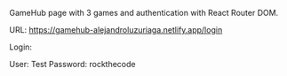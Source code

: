 GameHub page with 3 games and authentication with React Router DOM.

URL: https://gamehub-alejandroluzuriaga.netlify.app/login

Login:

  User: Test
  Password: rockthecode
